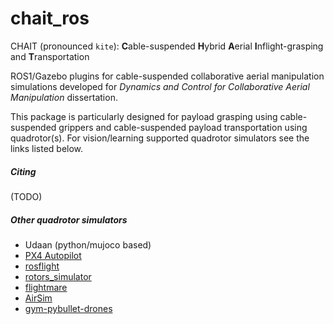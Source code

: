 # chait_ros

CHAIT (pronounced `kite`): **C**able-suspended **H**ybrid **A**erial **I**nflight-grasping and **T**ransportation

ROS1/Gazebo plugins for cable-suspended collaborative aerial manipulation simulations developed for *Dynamics and
Control for Collaborative Aerial Manipulation* dissertation.

This package is particularly designed for payload grasping using cable-suspended grippers and cable-suspended payload
transportation using quadrotor(s).
For vision/learning supported quadrotor simulators see the links listed below.

##### Citing

(TODO)

##### Other quadrotor simulators

- Udaan (python/mujoco based)
- [PX4 Autopilot](https://docs.px4.io/main/en/simulation/)
- [rosflight](https://github.com/rosflight/rosflight)
- [rotors_simulator](https://github.com/ethz-asl/rotors_simulator)
- [flightmare](https://github.com/uzh-rpg/flightmare)
- [AirSim](https://microsoft.github.io/AirSim/)
- [gym-pybullet-drones](https://github.com/utiasDSL/gym-pybullet-drones)



